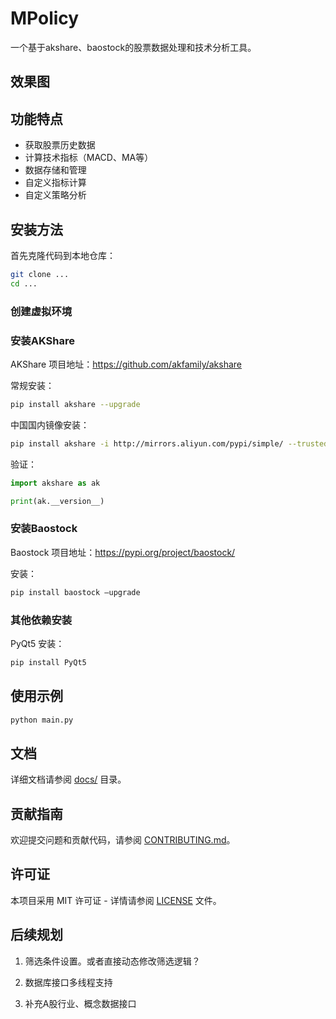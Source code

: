# MPolicy

一个基于akshare、baostock的股票数据处理和技术分析工具。

## 效果图

## 功能特点

- 获取股票历史数据
- 计算技术指标（MACD、MA等）
- 数据存储和管理
- 自定义指标计算
- 自定义策略分析

## 安装方法

首先克隆代码到本地仓库：

```bash
git clone ...
cd ...
```

### 创建虚拟环境

### 安装AKShare

AKShare 项目地址：https://github.com/akfamily/akshare

常规安装：

```bash
pip install akshare --upgrade
```

中国国内镜像安装：

```bash
pip install akshare -i http://mirrors.aliyun.com/pypi/simple/ --trusted-host=mirrors.aliyun.com  --upgrade
```

验证：

```python
import akshare as ak

print(ak.__version__)
```

### 安装Baostock

Baostock 项目地址：https://pypi.org/project/baostock/

安装：

```bash
pip install baostock –upgrade
```

### 其他依赖安装

PyQt5 安装：

```bash
pip install PyQt5
```

## 使用示例

```bash
python main.py
```

## 文档

详细文档请参阅 [docs/](docs/) 目录。

## 贡献指南

欢迎提交问题和贡献代码，请参阅 [CONTRIBUTING.md](CONTRIBUTING.md)。

## 许可证

本项目采用 MIT 许可证 - 详情请参阅 [LICENSE](LICENSE) 文件。



## 后续规划

1. 筛选条件设置。或者直接动态修改筛选逻辑？

2. 数据库接口多线程支持

3. 补充A股行业、概念数据接口